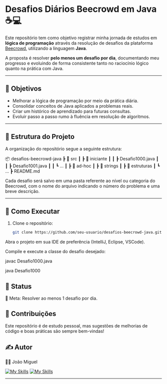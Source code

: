 
# Desafios Diários Beecrowd em Java ☕💻

Este repositório tem como objetivo registrar minha jornada de estudos em **lógica de programação** através da resolução de desafios da plataforma [Beecrowd](https://www.beecrowd.com.br/), utilizando a linguagem **Java**.

A proposta é resolver **pelo menos um desafio por dia**, documentando meu progresso e evoluindo de forma consistente tanto no raciocínio lógico quanto na prática com Java.

---

## 🎯 Objetivos
- Melhorar a lógica de programação por meio da prática diária.
- Consolidar conceitos de Java aplicados a problemas reais.
- Criar um histórico de aprendizado para futuras consultas.
- Evoluir passo a passo rumo à fluência em resolução de algoritmos.

---

## 📂 Estrutura do Projeto
A organização do repositório segue a seguinte estrutura:



📦 desafios-beecrowd-java
┣ 📂 src
┃ ┣ 📂 iniciante
┃ ┃ ┣ Desafio1000.java
┃ ┃ ┣ Desafio1001.java
┃ ┃ ┗ ...
┃ ┣ 📂 ad-hoc
┃ ┣ 📂 strings
┃ ┣ 📂 estruturas
┃ ┗ ...
┣ README.md


Cada desafio será salvo em uma pasta referente ao nível ou categoria do Beecrowd, com o nome do arquivo indicando o número do problema e uma breve descrição.

---

## 🚀 Como Executar
1. Clone o repositório:
   ```bash
   git clone https://github.com/seu-usuario/desafios-beecrowd-java.git


Abra o projeto em sua IDE de preferência (IntelliJ, Eclipse, VSCode).

Compile e execute a classe do desafio desejado:

javac Desafio1000.java

java Desafio1000



## 📌 Status

📅 Meta: Resolver ao menos 1 desafio por dia.


## 🤝 Contribuições

Este repositório é de estudo pessoal, mas sugestões de melhorias de código e boas práticas são sempre bem-vindas!

## ✍️ Autor 

👨‍💻 João Miguel

[![My Skills](https://skillicons.dev/icons?i=github)](https://github.com/JoaoDev30)
[![My Skills](https://skillicons.dev/icons?i=linkedin)](https://www.linkedin.com/in/jo%C3%A3o-miguel-00484431a/)

---
